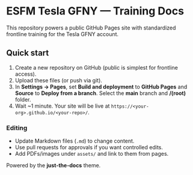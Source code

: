 # ESFM Tesla GFNY — Training Docs

This repository powers a public GitHub Pages site with standardized frontline training for the Tesla GFNY account.

## Quick start
1. Create a new repository on GitHub (public is simplest for frontline access).
2. Upload these files (or push via git).
3. In **Settings → Pages**, set **Build and deployment** to **GitHub Pages** and **Source** to **Deploy from a branch**. Select the **main** branch and **/(root)** folder.
4. Wait ~1 minute. Your site will be live at `https://<your-org>.github.io/<your-repo>/`.

### Editing
- Update Markdown files (`.md`) to change content.
- Use pull requests for approvals if you want controlled edits.
- Add PDFs/images under `assets/` and link to them from pages.

Powered by the **just-the-docs** theme.
